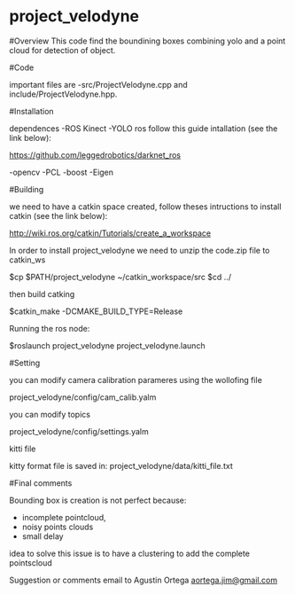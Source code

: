 # project_velodyne


#Overview
This code find the boundining boxes combining yolo and a point cloud for detection of object.

#Code 

important files are 
-src/ProjectVelodyne.cpp and include/ProjectVelodyne.hpp. 


#Installation

dependences
-ROS Kinect
-YOLO ros follow this guide intallation (see the link below):

https://github.com/leggedrobotics/darknet_ros
	
-opencv
-PCL
-boost
-Eigen

#Building

we need to have a catkin space created, follow theses intructions to install catkin (see the link below):

http://wiki.ros.org/catkin/Tutorials/create_a_workspace

In order to install project_velodyne we need to unzip the code.zip file to catkin_ws 

$cp $PATH/project_velodyne ~/catkin_workspace/src
$cd ../

then build catking

$catkin_make -DCMAKE_BUILD_TYPE=Release

Running the ros node:

$roslaunch project_velodyne project_velodyne.launch

#Setting

you can modify camera calibration parameres using the wollofing file

project_velodyne/config/cam_calib.yalm

you can modify topics 

project_velodyne/config/settings.yalm

kitti file

kitty format file is saved in:
project_velodyne/data/kitti_file.txt

#Final comments

Bounding box is creation is not perfect because:
- incomplete pointcloud,
- noisy points clouds
- small delay 

idea to solve this issue is to have a clustering to add the complete pointscloud 

Suggestion or comments email to Agustin Ortega aortega.jim@gmail.com
